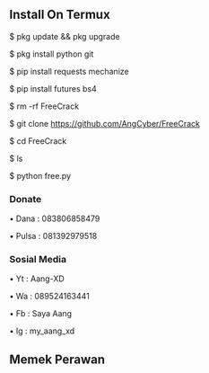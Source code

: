 ## Install On Termux
$ pkg update && pkg upgrade

$ pkg install python git

$ pip install requests mechanize

$ pip install futures bs4

$ rm -rf FreeCrack

$ git clone https://github.com/AngCyber/FreeCrack

$ cd FreeCrack

$ ls

$ python free.py
### Donate
• Dana  : 083806858479

• Pulsa : 081392979518
### Sosial Media
• Yt  : Aang-XD

• Wa : 089524163441

• Fb  : Saya Aang

• Ig  : my_aang_xd
## Memek Perawan
